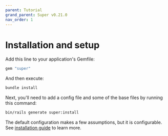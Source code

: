 ```yaml
---
parent: Tutorial
grand_parent: Super v0.21.0
nav_order: 1
---
```

# Installation and setup

Add this line to your application's Gemfile:

```ruby
gem "super"
```

And then execute:

```sh
bundle install
```

Next, you'll need to add a config file and some of the base files by running this command:

```sh
bin/rails generate super:install
```

The default configuration makes a few assumptions, but it is configurable. See [installation guide](../guides/installation_options.md) to learn more.
